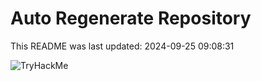 # Auto Regenerate Repository

This README was last updated: 2024-09-25 09:08:31

 ![TryHackMe](https://tryhackme.com/badge/533634)